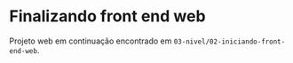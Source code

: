 # Finalizando front end web

Projeto web em continuação encontrado em `03-nivel/02-iniciando-front-end-web`.
